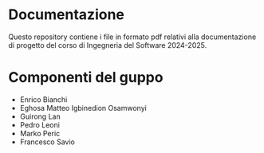 # Documentazione
Questo repository contiene i file in formato pdf relativi alla documentazione di progetto del corso di Ingegneria del Software 2024-2025.

# Componenti del guppo
* Enrico Bianchi 
* Eghosa Matteo Igbinedion Osamwonyi 
* Guirong Lan 
* Pedro Leoni 
* Marko Peric 
* Francesco Savio 
